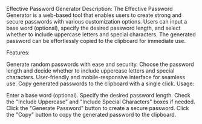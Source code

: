 Effective Password Generator
Description:
The Effective Password Generator is a web-based tool that enables users to create strong and secure passwords with various customization options. Users can input a base word (optional), specify the desired password length, and select whether to include uppercase letters and special characters. The generated password can be effortlessly copied to the clipboard for immediate use.

Features:

Generate random passwords with ease and security.
Choose the password length and decide whether to include uppercase letters and special characters.
User-friendly and mobile-responsive interface for seamless use.
Copy generated passwords to the clipboard with a single click.
Usage:

Enter a base word (optional).
Specify the desired password length.
Check the "Include Uppercase" and "Include Special Characters" boxes if needed.
Click the "Generate Password" button to create a secure password.
Click the "Copy" button to copy the generated password to the clipboard.
